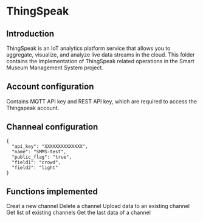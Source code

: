# ThingSpeak
## Introduction
ThingSpeak is an IoT analytics platform service that allows you to aggregate, visualize, and analyze live data streams in the cloud.
This folder contains the implementation of ThingSpeak related operations in the Smart Museum Management System project.

## Account configuration
Contains MQTT API key and REST API key, which are required to access the Thingspeak account.

## Channeal configuration
```
{
  "api_key": "XXXXXXXXXXXXXX",
  "name": "SMMS-test",
  "public_flag": "true",
  "field1": "crowd",
  "field2": "light"
}
```

## Functions implemented
Creat a new channel
Delete a channel
Upload data to an existing channel
Get list of existing channels
Get the last data of a channel

